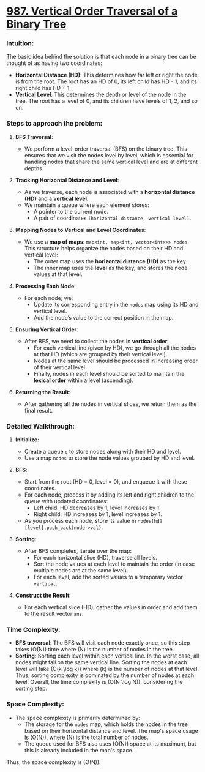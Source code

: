 # [987. Vertical Order Traversal of a Binary Tree](https://leetcode.com/problems/vertical-order-traversal-of-a-binary-tree/description/)

### Intuition:

The basic idea behind the solution is that each node in a binary tree can be thought of as having two coordinates:

- **Horizontal Distance (HD)**: This determines how far left or right the node is from the root. The root has an HD of 0, its left child has HD - 1, and its right child has HD + 1.
- **Vertical Level**: This determines the depth or level of the node in the tree. The root has a level of 0, and its children have levels of 1, 2, and so on.

### Steps to approach the problem:

1. **BFS Traversal**:
   - We perform a level-order traversal (BFS) on the binary tree. This ensures that we visit the nodes level by level, which is essential for handling nodes that share the same vertical level and are at different depths.
2. **Tracking Horizontal Distance and Level**:

   - As we traverse, each node is associated with a **horizontal distance (HD)** and a **vertical level**.
   - We maintain a queue where each element stores:
     - A pointer to the current node.
     - A pair of coordinates `(horizontal distance, vertical level)`.

3. **Mapping Nodes to Vertical and Level Coordinates**:

   - We use a **map of maps**: `map<int, map<int, vector<int>>> nodes`. This structure helps organize the nodes based on their HD and vertical level:
     - The outer map uses the **horizontal distance (HD)** as the key.
     - The inner map uses the **level** as the key, and stores the node values at that level.

4. **Processing Each Node**:
   - For each node, we:
     - Update its corresponding entry in the `nodes` map using its HD and vertical level.
     - Add the node’s value to the correct position in the map.
5. **Ensuring Vertical Order**:

   - After BFS, we need to collect the nodes in **vertical order**:
     - For each vertical line (given by HD), we go through all the nodes at that HD (which are grouped by their vertical level).
     - Nodes at the same level should be processed in increasing order of their vertical level.
     - Finally, nodes in each level should be sorted to maintain the **lexical order** within a level (ascending).

6. **Returning the Result**:
   - After gathering all the nodes in vertical slices, we return them as the final result.

### Detailed Walkthrough:

1. **Initialize**:
   - Create a queue `q` to store nodes along with their HD and level.
   - Use a map `nodes` to store the node values grouped by HD and level.
2. **BFS**:

   - Start from the root (HD = 0, level = 0), and enqueue it with these coordinates.
   - For each node, process it by adding its left and right children to the queue with updated coordinates:
     - Left child: HD decreases by 1, level increases by 1.
     - Right child: HD increases by 1, level increases by 1.
   - As you process each node, store its value in `nodes[hd][level].push_back(node->val)`.

3. **Sorting**:

   - After BFS completes, iterate over the map:
     - For each horizontal slice (HD), traverse all levels.
     - Sort the node values at each level to maintain the order (in case multiple nodes are at the same level).
     - For each level, add the sorted values to a temporary vector `vertical`.

4. **Construct the Result**:
   - For each vertical slice (HD), gather the values in order and add them to the result vector `ans`.

### Time Complexity:

- **BFS traversal**: The BFS will visit each node exactly once, so this step takes \(O(N)\) time where \(N\) is the number of nodes in the tree.
- **Sorting**: Sorting each level within each vertical line. In the worst case, all nodes might fall on the same vertical line. Sorting the nodes at each level will take \(O(k \log k)\) where \(k\) is the number of nodes at that level. Thus, sorting complexity is dominated by the number of nodes at each level.
  Overall, the time complexity is \(O(N \log N)\), considering the sorting step.

### Space Complexity:

- The space complexity is primarily determined by:
  - The storage for the `nodes` map, which holds the nodes in the tree based on their horizontal distance and level. The map's space usage is \(O(N)\), where \(N\) is the total number of nodes.
  - The queue used for BFS also uses \(O(N)\) space at its maximum, but this is already included in the map's space.

Thus, the space complexity is \(O(N)\).
